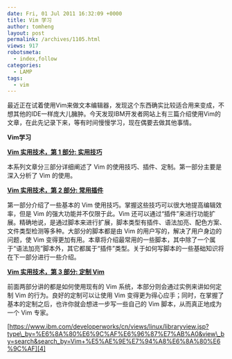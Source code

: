 ```yaml
---
date: Fri, 01 Jul 2011 16:32:09 +0000
title: Vim 学习
author: tomheng
layout: post
permalink: /archives/1105.html
views: 917
robotsmeta:
  - index,follow
categories:
  - LAMP
tags:
  - vim
---
```

最近正在试着使用Vim来做文本编辑器，发现这个东西确实比较适合用来变成，不想其他的IDE一样庞大儿臃肿。今天发现IBM开发者网站上有三篇介绍使用Vim的文章，在此先记录下来，等有时间慢慢学习，现在偶要去做其他事情。

**Vim学习**

[**Vim 实用技术，第 1 部分: 实用技巧**][1]

本系列文章分三部分详细阐述了 Vim 的使用技巧、插件、定制。第一部分主要是深入分析了 Vim 的使用。

**[**Vim 实用技术，第 2 部分: 常用插件**][2]**

第一部分介绍了一些基本的 Vim 使用技巧。掌握这些技巧可以很大地提高编辑效率，但是 Vim 的强大功能并不仅限于此。Vim 还可以通过“插件”来进行功能扩展。精确地说，是通过脚本来进行扩展，脚本类型有插件、语法加亮、配色方案、文件类型检测等多种。大部分的脚本都是由 Vim 的用户写的，解决了用户身边的问题，使 Vim 变得更加有用。本章将介绍最常用的一些脚本，其中除了一个属于“语法加亮”脚本外，其它都属于“插件”类型。关于如何写脚本的一些基础知识将在下一部分进行一些介绍。

**[**Vim 实用技术，第 3 部分: 定制 Vim**][3]**

前面两部分讲的都是如何使用现有的 Vim 系统，本部分则会通过实例来讲如何定制 Vim 的行为。良好的定制可以让使用 Vim 变得更为得心应手；同时，在掌握了基本的定制之后，也许你就会想进一步写一些自己的 Vim 脚本，从而真正地成为一个 Vim 专家。

[https://www.ibm.com/developerworks/cn/views/linux/libraryview.jsp?type\_by=%E6%8A%80%E6%9C%AF%E6%96%87%E7%AB%A0&view\_by=search&search_by=Vim+%E5%AE%9E%E7%94%A8%E6%8A%80%E6%9C%AF][4]

 [1]: http://www.ibm.com/developerworks/cn/linux/l-tip-vim1/index.html
 [2]: http://www.ibm.com/developerworks/cn/linux/l-tip-vim2/index.html
 [3]: http://www.ibm.com/developerworks/cn/linux/l-tip-vim3/index.html
 [4]: https://www.ibm.com/developerworks/cn/views/linux/libraryview.jsp?type_by=%E6%8A%80%E6%9C%AF%E6%96%87%E7%AB%A0&view_by=search&search_by=Vim+%E5%AE%9E%E7%94%A8%E6%8A%80%E6%9C%AF
